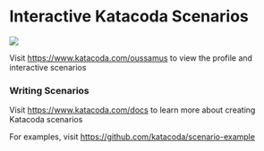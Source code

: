 # Interactive Katacoda Scenarios

[![](http://shields.katacoda.com/katacoda/oussamus/count.svg)](https://www.katacoda.com/oussamus "Get your profile on Katacoda.com")

Visit https://www.katacoda.com/oussamus to view the profile and interactive scenarios

### Writing Scenarios
Visit https://www.katacoda.com/docs to learn more about creating Katacoda scenarios

For examples, visit https://github.com/katacoda/scenario-example
